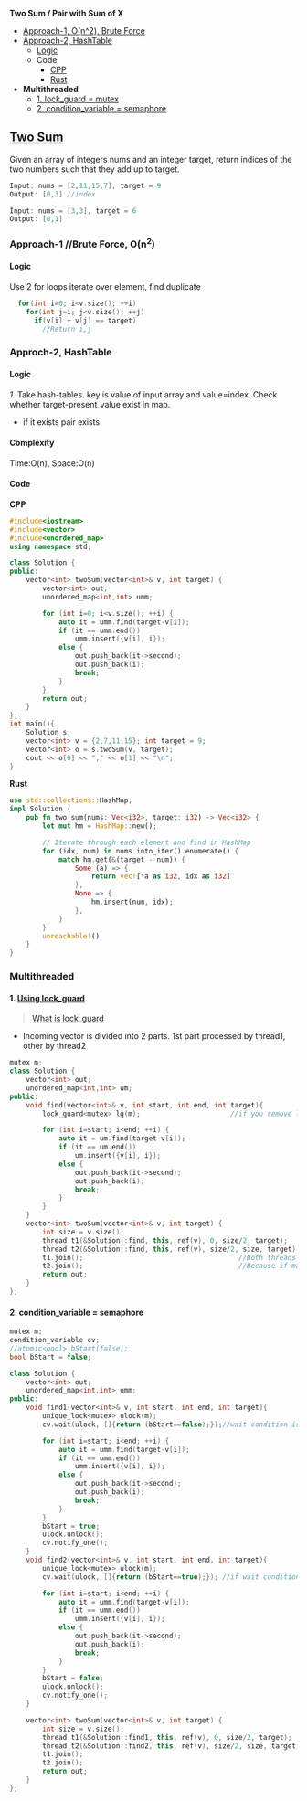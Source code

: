 **Two Sum / Pair with Sum of X**
- [Approach-1, O(n^2), Brute Force](#a1)
- [Approach-2, HashTable](#a2)
  - [Logic](#l)
  - Code
    - [CPP](#cpp)
    - [Rust](#rs)
- **Multithreaded**
  - [1. lock_guard = mutex](#m1)
  - [2. condition_variable = semaphore](#m2)

## [Two Sum](https://leetcode.com/problems/two-sum)
Given an array of integers nums and an integer target, return indices of the two numbers such that they add up to target.
```c
Input: nums = [2,11,15,7], target = 9
Output: [0,3] //index

Input: nums = [3,3], target = 6
Output: [0,1]
```

<a name=a1></a>
### Approach-1  //Brute Force, O(n<sup>2</sup>)
#### Logic 
Use 2 for loops iterate over element, find duplicate
```cpp
  for(int i=0; i<v.size(); ++i)
    for(int j=i; j<v.size(); ++j)
      if(v[i] + v[j] == target)
        //Return i,j
```

<a name=a2></a>
### Approch-2, HashTable
#### Logic
*1.* Take hash-tables. key is value of input array and value=index. Check whether target-present_value exist in map. 
  - if it exists pair exists
#### Complexity
Time:O(n), Space:O(n)
#### Code
<a name=cpp></a>
**CPP**
```cpp
#include<iostream>
#include<vector>
#include<unordered_map>
using namespace std;

class Solution {
public:
    vector<int> twoSum(vector<int>& v, int target) {
        vector<int> out;
        unordered_map<int,int> umm;

        for (int i=0; i<v.size(); ++i) {
            auto it = umm.find(target-v[i]);
            if (it == umm.end())
                umm.insert({v[i], i});
            else {
                out.push_back(it->second);
                out.push_back(i);
                break;
            }
        }
        return out;  
    }
};
int main(){
    Solution s;
    vector<int> v = {2,7,11,15}; int target = 9;
    vector<int> o = s.twoSum(v, target);
    cout << o[0] << "," << o[1] << "\n";
}
```
<a name=rs></a>
**Rust**
```rs
use std::collections::HashMap;
impl Solution {
    pub fn two_sum(nums: Vec<i32>, target: i32) -> Vec<i32> {
        let mut hm = HashMap::new();

        // Iterate through each element and find in HashMap
        for (idx, num) in nums.into_iter().enumerate() {
            match hm.get(&(target - num)) {
                Some (a) => {
                    return vec![*a as i32, idx as i32]
                },
                None => {
                    hm.insert(num, idx);
                },
            }
        }
        unreachable!()
    }
}
```


### Multithreaded
<a name=m1></a>
#### 1. [Using lock_guard](https://leetcode.com/submissions/detail/750056009/)
> [What is lock_guard](/Threads_Processes_IPC/IPC/synchronization/Mutex/README.md#lg)
- Incoming vector is divided into 2 parts. 1st part processed by thread1, other by thread2
```cpp
mutex m;
class Solution {
    vector<int> out;
    unordered_map<int,int> um;
public:
    void find(vector<int>& v, int start, int end, int target){
        lock_guard<mutex> lg(m);                      //if you remove lock_guard, corruption will happen

        for (int i=start; i<end; ++i) {
            auto it = um.find(target-v[i]);
            if (it == um.end())
                um.insert({v[i], i});
            else {
                out.push_back(it->second);
                out.push_back(i);
                break;
            }
        }
    }
    vector<int> twoSum(vector<int>& v, int target) {
        int size = v.size();
        thread t1(&Solution::find, this, ref(v), 0, size/2, target);
        thread t2(&Solution::find, this, ref(v), size/2, size, target);
        t1.join();                                      //Both threads need to be joined before return
        t2.join();                                      //Because if main exits before threads, result will not reflect in out.
        return out;    
    }  
};
```

<a name=m2></a>
#### 2. condition_variable = semaphore 
```cpp
mutex m;
condition_variable cv;
//atomic<bool> bStart(false);
bool bStart = false;

class Solution {
    vector<int> out;
    unordered_map<int,int> umm;
public:
    void find1(vector<int>& v, int start, int end, int target){
        unique_lock<mutex> ulock(m);
        cv.wait(ulock, []{return (bStart==false);});//wait condition is true go in

        for (int i=start; i<end; ++i) {
            auto it = umm.find(target-v[i]);
            if (it == umm.end())
                umm.insert({v[i], i});
            else {
                out.push_back(it->second);
                out.push_back(i);
                break;
            }
        }
        bStart = true;
        ulock.unlock();
        cv.notify_one();
    }
    void find2(vector<int>& v, int start, int end, int target){
        unique_lock<mutex> ulock(m);
        cv.wait(ulock, []{return (bStart==true);}); //if wait condition is true go in

        for (int i=start; i<end; ++i) {
            auto it = umm.find(target-v[i]);
            if (it == umm.end())
                umm.insert({v[i], i});
            else {
                out.push_back(it->second);
                out.push_back(i);
                break;
            }
        }
        bStart = false;
        ulock.unlock();
        cv.notify_one();
    }

    vector<int> twoSum(vector<int>& v, int target) {
        int size = v.size();
        thread t1(&Solution::find1, this, ref(v), 0, size/2, target);
        thread t2(&Solution::find2, this, ref(v), size/2, size, target);
        t1.join();
        t2.join();
        return out;    
    }  
};
```
